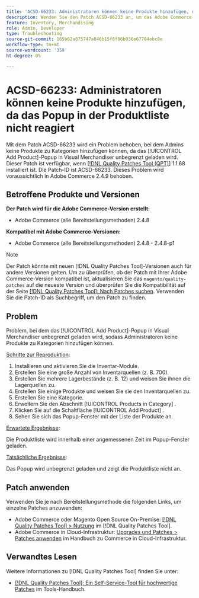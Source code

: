 ```yaml
---
title: 'ACSD-66233: Administratoren können keine Produkte hinzufügen, da das Popup in der Produktliste nicht reagiert'
description: Wenden Sie den Patch ACSD-66233 an, um das Adobe Commerce-Problem zu beheben, bei dem Admins keine Produkte zu Kategorien hinzufügen können, da das [!UICONTROL Add Product]-Popup in Visual Merchandiser unbegrenzt geladen wird.
feature: Inventory, Merchandising
role: Admin, Developer
type: Troubleshooting
source-git-commit: 165b62a875747a846b15f8f86b036e67704ebc8e
workflow-type: tm+mt
source-wordcount: '359'
ht-degree: 0%

---
```



# ACSD-66233: Administratoren können keine Produkte hinzufügen, da das Popup in der Produktliste nicht reagiert

Mit dem Patch ACSD-66233 wird ein Problem behoben, bei dem Admins keine Produkte zu Kategorien hinzufügen können, da das [!UICONTROL Add Product]-Popup in Visual Merchandiser unbegrenzt geladen wird. Dieser Patch ist verfügbar, wenn [[!DNL Quality Patches Tool (QPT)]](/help/tools/quality-patches-tool/quality-patches-tool-to-self-serve-quality-patches.md) 1.1.68 installiert ist. Die Patch-ID ist ACSD-66233. Dieses Problem wird voraussichtlich in Adobe Commerce 2.4.9 behoben.

## Betroffene Produkte und Versionen

**Der Patch wird für die Adobe Commerce-Version erstellt:**

* Adobe Commerce (alle Bereitstellungsmethoden) 2.4.8

**Kompatibel mit Adobe Commerce-Versionen:**

* Adobe Commerce (alle Bereitstellungsmethoden) 2.4.8 - 2.4.8-p1

>[!NOTE]
>
>Der Patch könnte mit neuen [!DNL Quality Patches Tool]-Versionen auch für andere Versionen gelten. Um zu überprüfen, ob der Patch mit Ihrer Adobe Commerce-Version kompatibel ist, aktualisieren Sie das `magento/quality-patches` auf die neueste Version und überprüfen Sie die Kompatibilität auf der Seite [[!DNL Quality Patches Tool]: Nach Patches suchen](https://experienceleague.adobe.com/tools/commerce-quality-patches/index.html?lang=de). Verwenden Sie die Patch-ID als Suchbegriff, um den Patch zu finden.

## Problem

Problem, bei dem das [!UICONTROL Add Product]-Popup in Visual Merchandiser unbegrenzt geladen wird, sodass Administratoren keine Produkte zu Kategorien hinzufügen können.

<u>Schritte zur Reproduktion</u>:

1. Installieren und aktivieren Sie die Inventar-Module.
1. Erstellen Sie eine große Anzahl von Inventarquellen (z. B. 700).
1. Erstellen Sie mehrere Lagerbestände (z. B. 12) und weisen Sie ihnen die Lagerquellen zu.
1. Erstellen Sie einige Produkte und weisen Sie sie den Inventarquellen zu.
1. Erstellen Sie eine Kategorie.
1. Erweitern Sie den Abschnitt [!UICONTROL Products in Category] .
1. Klicken Sie auf die Schaltfläche [!UICONTROL Add Product] .
1. Sehen Sie sich das Popup-Fenster mit der Liste der Produkte an.

<u>Erwartete Ergebnisse</u>:

Die Produktliste wird innerhalb einer angemessenen Zeit im Popup-Fenster geladen.

<u>Tatsächliche Ergebnisse</u>:

Das Popup wird unbegrenzt geladen und zeigt die Produktliste nicht an.

## Patch anwenden

Verwenden Sie je nach Bereitstellungsmethode die folgenden Links, um einzelne Patches anzuwenden:

* Adobe Commerce oder Magento Open Source On-Premise: [[!DNL Quality Patches Tool] > Nutzung](/help/tools/quality-patches-tool/usage.md) im [!DNL Quality Patches Tool].
* Adobe Commerce in Cloud-Infrastruktur: [Upgrades und Patches > Patches anwenden](https://experienceleague.adobe.com/docs/commerce-cloud-service/user-guide/develop/upgrade/apply-patches.html?lang=de) im Handbuch zu Commerce in Cloud-Infrastruktur.

## Verwandtes Lesen

Weitere Informationen zu [!DNL Quality Patches Tool] finden Sie unter:

* [[!DNL Quality Patches Tool]: Ein Self-Service-Tool für hochwertige Patches](/help/tools/quality-patches-tool/quality-patches-tool-to-self-serve-quality-patches.md) im Tools-Handbuch.
